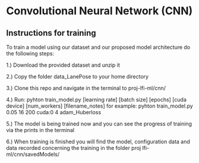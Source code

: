 #  Convolutional Neural Network (CNN)

## Instructions for training

To train a model using our dataset and our proposed model architecture do the following steps:

1.) Download the provided dataset and unzip it

2.) Copy the folder data_LanePose to your home directory

3.) Clone this repo and navigate in the terminal to proj-lfi-ml/cnn/

4.) Run: pyhton train_model.py [learning rate] [batch size] [epochs] [cuda device] [num_workers] [filename_notes]
    for example: pyhton train_model.py 0.05 16 200 cuda:0 4 adam_Huberloss
    
5.) The model is being trained now and you can see the progress of training via the prints in the terminal

6.) When training is finished you will find the model, configuration data and data recorded concerning the training in the folder proj
    lfi-ml/cnn/savedModels/
